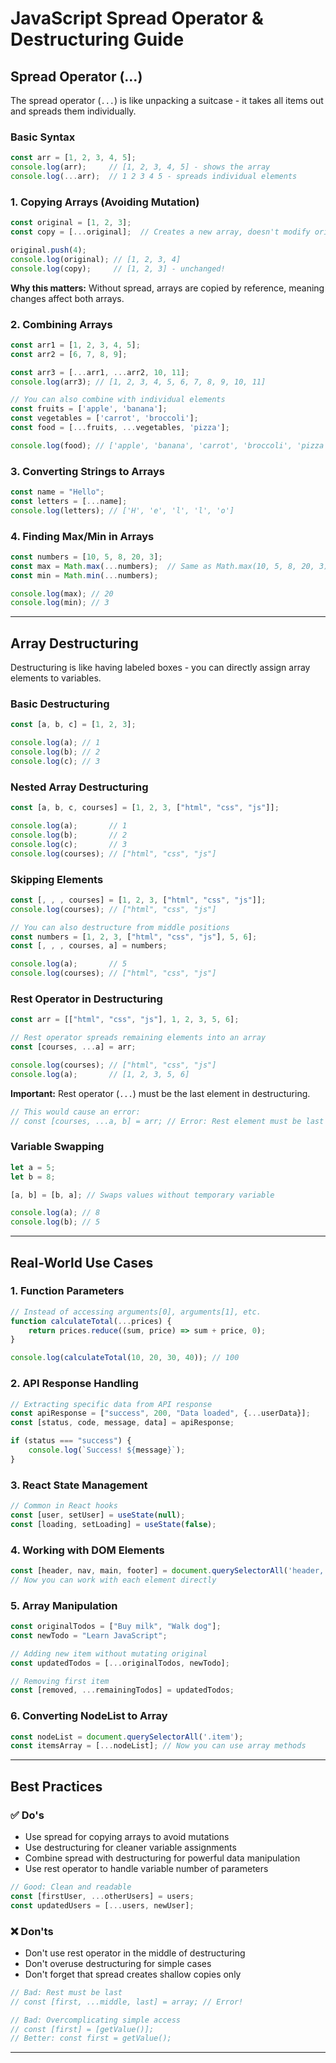 # JavaScript Spread Operator & Destructuring Guide

<!-- ## Table of Contents
- [Spread Operator (...)](#spread-operator-)
- [Array Destructuring](#array-destructuring)
- [Real-World Use Cases](#real-world-use-cases)
- [Best Practices](#best-practices)

--- -->

## Spread Operator (...)

The spread operator (`...`) is like unpacking a suitcase - it takes all items out and spreads them individually.

### Basic Syntax
```javascript
const arr = [1, 2, 3, 4, 5];
console.log(arr);     // [1, 2, 3, 4, 5] - shows the array
console.log(...arr);  // 1 2 3 4 5 - spreads individual elements
```

### 1. Copying Arrays (Avoiding Mutation)
```javascript
const original = [1, 2, 3];
const copy = [...original];  // Creates a new array, doesn't modify original

original.push(4);
console.log(original); // [1, 2, 3, 4]
console.log(copy);     // [1, 2, 3] - unchanged!
```

**Why this matters:** Without spread, arrays are copied by reference, meaning changes affect both arrays.

### 2. Combining Arrays
```javascript
const arr1 = [1, 2, 3, 4, 5];
const arr2 = [6, 7, 8, 9];

const arr3 = [...arr1, ...arr2, 10, 11];
console.log(arr3); // [1, 2, 3, 4, 5, 6, 7, 8, 9, 10, 11]

// You can also combine with individual elements
const fruits = ['apple', 'banana'];
const vegetables = ['carrot', 'broccoli'];
const food = [...fruits, ...vegetables, 'pizza'];

console.log(food); // ['apple', 'banana', 'carrot', 'broccoli', 'pizza']
```

### 3. Converting Strings to Arrays
```javascript
const name = "Hello";
const letters = [...name];
console.log(letters); // ['H', 'e', 'l', 'l', 'o']
```

### 4. Finding Max/Min in Arrays
```javascript
const numbers = [10, 5, 8, 20, 3];
const max = Math.max(...numbers);  // Same as Math.max(10, 5, 8, 20, 3)
const min = Math.min(...numbers);

console.log(max); // 20
console.log(min); // 3
```

---

## Array Destructuring

Destructuring is like having labeled boxes - you can directly assign array elements to variables.

### Basic Destructuring
```javascript
const [a, b, c] = [1, 2, 3];

console.log(a); // 1
console.log(b); // 2
console.log(c); // 3
```

### Nested Array Destructuring
```javascript
const [a, b, c, courses] = [1, 2, 3, ["html", "css", "js"]];

console.log(a);       // 1
console.log(b);       // 2
console.log(c);       // 3
console.log(courses); // ["html", "css", "js"]
```

### Skipping Elements
```javascript
const [, , , courses] = [1, 2, 3, ["html", "css", "js"]];
console.log(courses); // ["html", "css", "js"]

// You can also destructure from middle positions
const numbers = [1, 2, 3, ["html", "css", "js"], 5, 6];
const [, , , courses, a] = numbers;

console.log(a);       // 5
console.log(courses); // ["html", "css", "js"]
```

### Rest Operator in Destructuring
```javascript
const arr = [["html", "css", "js"], 1, 2, 3, 5, 6];

// Rest operator spreads remaining elements into an array
const [courses, ...a] = arr;

console.log(courses); // ["html", "css", "js"]
console.log(a);       // [1, 2, 3, 5, 6]
```

**Important:** Rest operator (`...`) must be the last element in destructuring.

```javascript
// This would cause an error:
// const [courses, ...a, b] = arr; // Error: Rest element must be last
```

### Variable Swapping
```javascript
let a = 5;
let b = 8;

[a, b] = [b, a]; // Swaps values without temporary variable

console.log(a); // 8
console.log(b); // 5
```

---

## Real-World Use Cases

### 1. Function Parameters
```javascript
// Instead of accessing arguments[0], arguments[1], etc.
function calculateTotal(...prices) {
    return prices.reduce((sum, price) => sum + price, 0);
}

console.log(calculateTotal(10, 20, 30, 40)); // 100
```

### 2. API Response Handling
```javascript
// Extracting specific data from API response
const apiResponse = ["success", 200, "Data loaded", {...userData}];
const [status, code, message, data] = apiResponse;

if (status === "success") {
    console.log(`Success! ${message}`);
}
```

### 3. React State Management
```javascript
// Common in React hooks
const [user, setUser] = useState(null);
const [loading, setLoading] = useState(false);
```

### 4. Working with DOM Elements
```javascript
const [header, nav, main, footer] = document.querySelectorAll('header, nav, main, footer');
// Now you can work with each element directly
```

### 5. Array Manipulation
```javascript
const originalTodos = ["Buy milk", "Walk dog"];
const newTodo = "Learn JavaScript";

// Adding new item without mutating original
const updatedTodos = [...originalTodos, newTodo];

// Removing first item
const [removed, ...remainingTodos] = updatedTodos;
```

### 6. Converting NodeList to Array
```javascript
const nodeList = document.querySelectorAll('.item');
const itemsArray = [...nodeList]; // Now you can use array methods
```

---

## Best Practices

### ✅ Do's
- Use spread for copying arrays to avoid mutations
- Use destructuring for cleaner variable assignments
- Combine spread with destructuring for powerful data manipulation
- Use rest operator to handle variable number of parameters

```javascript
// Good: Clean and readable
const [firstUser, ...otherUsers] = users;
const updatedUsers = [...users, newUser];
```

### ❌ Don'ts
- Don't use rest operator in the middle of destructuring
- Don't overuse destructuring for simple cases
- Don't forget that spread creates shallow copies only

```javascript
// Bad: Rest must be last
// const [first, ...middle, last] = array; // Error!

// Bad: Overcomplicating simple access
// const [first] = [getValue()]; 
// Better: const first = getValue();
```

<!-- ### Performance Tips
- Spread operator is efficient for small to medium arrays
- For very large arrays, consider other methods
- Destructuring has minimal performance impact -->

---

<!-- ## Summary -->
<!-- 
**Spread Operator (`...`):**
- Unpacks array elements
- Creates copies without mutation
- Combines arrays easily
- Works with function arguments

**Destructuring:**
- Extracts values into variables
- Makes code more readable
- Enables easy variable swapping
- Works great with APIs and functions

These features make JavaScript code more concise, readable, and less error-prone by avoiding common pitfalls like array mutations and verbose variable assignments. -->